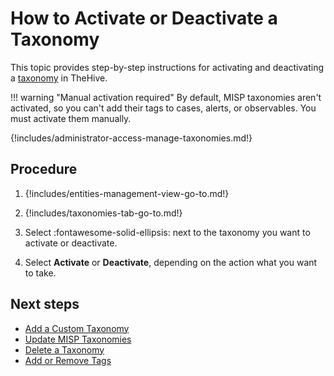 # How to Activate or Deactivate a Taxonomy

This topic provides step-by-step instructions for activating and deactivating a [taxonomy](about-taxonomies.md) in TheHive.

!!! warning "Manual activation required"
    By default, MISP taxonomies aren't activated, so you can't add their tags to cases, alerts, or observables. You must activate them manually.

{!includes/administrator-access-manage-taxonomies.md!}

<h2>Procedure</h2>

1. {!includes/entities-management-view-go-to.md!}

2. {!includes/taxonomies-tab-go-to.md!}

3. Select :fontawesome-solid-ellipsis: next to the taxonomy you want to activate or deactivate.

4. Select **Activate** or **Deactivate**, depending on the action what you want to take.

<h2>Next steps</h2>

* [Add a Custom Taxonomy](add-a-custom-taxonomy.md)
* [Update MISP Taxonomies](update-misp-taxonomies.md)
* [Delete a Taxonomy](delete-a-taxonomy.md)
* [Add or Remove Tags](../../user-guides/analyst-corner/cases/tags/add-remove-tags.md)